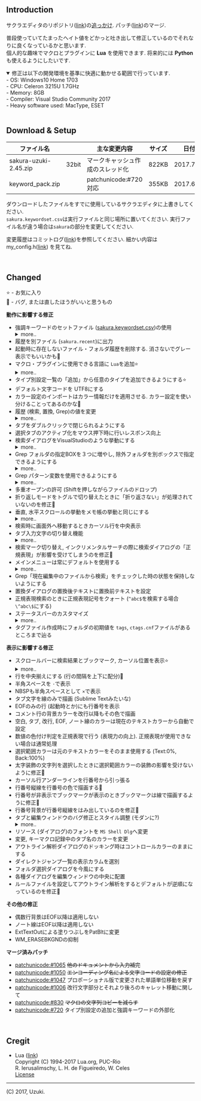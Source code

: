 Introduction  
------------

サクラエディタのリポジトリ([link](http://svn.code.sf.net/p/sakura-editor/code/sakura/trunk2))の[追っかけ](Publish/changes_from_r4011.txt). パッチ([link](#patchunicode))のマージ.  

普段使っていてたまったヘイト値をどかっと吐き出して修正しているのでそれなりに良くなっているかと思います.  
個人的な趣味でマクロとプラグインに **Lua** を使用できます. 将来的には **Python** も使えるようにしたいです.  

<details open><summary>修正は以下の開発環境を基準に快適に動かせる範囲で行っています.</summary>
- OS: Windows10 Home 1703<br>
- CPU: Celeron 3215U 1.7GHz<br>
- Memory: 8GB<br>
- Compiler: Visual Studio Community 2017<br>
- Heavy software used: MacType, ESET<br>
</details>


<br>

Download & Setup  
----------------

|ファイル名||主な変更内容|サイズ|日付||
|-|-|-|-|-|-|
|sakura-uzuki-2.45.zip|32bit|マークキャッシュ作成のスレッド化|822KB|2017.7.9|[download](http://mimix.sakura.ne.jp/release/sakura-uzuki-2.45.zip)|
|keyword_pack.zip||patchunicode:#720対応|355KB|2017.6.16|[download](Publish/keyword_pack.zip)|

ダウンロードしたファイルをすでに使用しているサクラエディタに上書きしてください.  
`sakura.keywordset.csv`は実行ファイルと同じ場所に置いてください. 実行ファイル名が違う場合は`sakura`の部分を変更してください.  

変更履歴はコミットログ([link](https://github.com/uzuki3/sakura/commits/master))を参照してください. 細かい内容はmy_config.h([link](sakura_core/my_config.h)) を見てね.  


<br>

Changed  
-------
:star: - お気に入り<br>
:bug: - バグ, または直したほうがいいと思うもの  

**動作に影響する修正**

- 強調キーワードのセットファイル ([sakura.keywordset.csv](Publish/sakura.keywordset.csv))の使用
  <details><summary>more..</summary>
  <pre>
  起動時に列挙したキーワードファイルをインポートします.
  共通設定からの強調キーワード設定は可能ですが保存はされなくなりますので注意.
  また, `sakura.ini`には出力されなくなりますのでダイエットにもなります.
  ファイルがない場合は今まで通りの動作です.
  </pre>
  </details>
- 履歴を別ファイル (`sakura.recent`)に出力
- 起動時に存在しないファイル・フォルダ履歴を削除する. 消さないでグレー表示でもいいかも:memo:
- マクロ・プラグインに使用できる言語に `Lua`を追加:star:
  <details><summary>more..</summary>
  <pre>
  文字列をLuaコードとして評価する `eval`関数があります.
    e.g. `local n = eval("(1 + 2 + 3 + 4) * 3.14")`
  </pre>
  <img src="https://raw.github.com/wiki/uzuki3/sakura/images/sakura_201706041845.png" width="50%">
  </details>
- タイプ別設定一覧の「追加」から任意のタイプを追加できるようにする:star:
- デフォルト文字コードを UTF8にする
- カラー設定のインポートはカラー情報だけを適用させる. カラー設定を使い分けることってあるのかな:memo:
- 履歴 (検索, 置換, Grep)の値を変更
  <details><summary>more..</summary>
  <pre>
  検索キー: `20`
  置換キー: `20`
  Grepファイル: `10`
  Grepフォルダ: `20`
  </pre>
  </details>
- タブをダブルクリックで閉じられるようにする
- 選択タブのアクティブ化をマウス押下時に行いレスポンス向上
- 検索ダイアログをVisualStudioのような挙動にする
  <details><summary>more..</summary>
  <pre>
  入力中にもインクリメンタルに検索されます.
  ダイアログを開いたまま「次を検索」「前を検索」のショートカットが有効です.
  </pre>
  </details>
- Grep フォルダの指定BOXを３つに増やし, 除外フォルダを別ボックスで指定できるようにする
  <details><summary>more..</summary>
  <img src="https://raw.github.com/wiki/uzuki3/sakura/images/sakura_201706041815.png" width="50%">
  </details>
- Grep パターン変数を使用できるようにする
  <details><summary>more..</summary>
  <pre>
  レジストリ `HKEY_CURRENT_USER\Software\sakura-uzuki`への追加が必要です.
    `"$cpp"="*.c *.cpp *.cc *.cxx *.c++ *.h *.hpp"`
    `"$make"="makefile *.mak *.om OMakefile OMakeRoot"`
  上記のようにレジストリエントリを追加し、Grepのファイルに `$cpp`を指定すると `*.c *.cpp *.cc *.cxx *.c++ *.h *.hpp`で置き換えます.
  </pre>
  </details>
- 多重オープンの許可 (Shiftを押しながらファイルのドロップ)
- 折り返しモードをトグルで切り替えたときに「折り返さない」が処理されていないのを修正:bug:
- 垂直, 水平スクロールの挙動をメモ帳の挙動と同じにする
  <details><summary>more..</summary>
  <pre>
  垂直スクロールマージン１行
  水平スクロールマージン１, １６文字移動
  </pre>
  </details>
- 検索時に画面外へ移動するときカーソル行を中央表示
- タブ入力文字の切り替え機能
  <details><summary>more..</summary>
  <pre>
  (`S_ChangeTabWidth`マクロを修正, 負の値を設定するとタブと空白を相互に切り替えます)
  </pre>
  </details>
- 検索マーク切り替え, インクリメンタルサーチの際に検索ダイアログの「正規表現」が影響を受けてしまうのを修正:bug:
- メインメニューは常にデフォルトを使用する
  <details><summary>more..</summary>
  <pre>
  カスタマイズの効果が感じられなかったのと機能が追加されたときに増えるメニューが対応されず, 
  機能に気づかないことが多いのでいっそのこと固定にしちゃったほうがわかりやすいので.
  副作用でiniファイルに出力しないのでサイズが軽減されます.
  </pre>
  </details>
- Grep「現在編集中のファイルから検索」をチェックした時の状態を保持しないようにする
- 置換ダイアログの置換後テキストに置換前テキストを設定
- 正規表現検索のときに正規表現記号をクォート (`^abc$`を検索する場合 `\^abc\$`にする)
- ステータスバーのカスタマイズ
  <details><summary>more..</summary>
  <pre>
  カーソル移動時のちらつき抑制
  カラムの並べ替え
  左クリックでメニューを表示
  「? 行 ? 桁」→「Ln ? Col ?」に変更
  タイプ名を表示
  タブサイズを表示
  入力改行コードを主に使われているシステム名で表記
  </pre>
  </details>
- タグファイル作成時にフォルダの初期値を `tags`, `ctags.cnf`ファイルがあるところまで辿る


**表示に影響する修正**

- スクロールバーに検索結果とブックマーク, カーソル位置を表示:star:
  <details><summary>more..</summary>
  <img src="https://raw.github.com/wiki/uzuki3/sakura/images/sakura_201706092354.png" width="50%">
  </details>
- 行を中央揃えにする (行の間隔を上下に配分):bug:
- 半角スペースを `･`で表示
- NBSPも半角スペースとして `×`で表示
- タブ文字を線のみで描画 (Sublime Textみたいな)
- EOFのみの行 (起動時とか)にも行番号を表示
- コメント行の背景カラーを改行以降もその色で描画
- 空白, タブ, 改行, EOF, ノート線のカラーは現在のテキストカラーから自動で設定
- 数値の色付け判定を正規表現で行う (表現力の向上). 正規表現が使用できない場合は通常処理
- 選択範囲カラーは元のテキストカラーをそのまま使用する (Text:0%, Back:100%)
- 太字装飾の文字列を選択したときに選択範囲カラーの装飾の影響を受けないように修正:bug:
- カーソル行アンダーラインを行番号から引っ張る
- 行番号縦線を行番号の色で描画する:bug:
- 行番号が非表示でブックマークが表示のときブックマークは線で描画するように修正:bug:
- 行番号背景が行番号縦線をはみ出しているのを修正:bug:
- タブと編集ウィンドウのバグ修正とスタイル調整 (モダンに?)
  <details><summary>more..</summary>
  <pre>
  境界線を描画しない, タブを詰める
  タブを閉じるボタンをグラフィカルにする
  間に選択タブがあると右側のエッヂがないバグを修正
  エディット画面のスタイルから WS_EX_STATICEDGE を外し境界線を描かないようにする
  </pre>
  </details>
- リソース (ダイアログ)のフォントを `MS Shell Dlg`へ変更
- 変更, キーマクロ記録中のタブ名のカラーを変更
- アウトライン解析ダイアログのドッキング時はコントロールカラーのままにする
- ダイレクトジャンプ一覧の表示カラムを選別
- フォルダ選択ダイアログを今風にする
- 各種ダイアログを編集ウィンドウの中央に配置
- ルールファイルを設定してアウトライン解析をするとデフォルトが逆順になっているのを修正:bug:


**その他の修正**

- 偶数行背景はEOF以降は適用しない
- ノート線はEOF以降は適用しない
- ExtTextOutによる塗りつぶしをPatBltに変更
- WM_ERASEBKGNDの抑制


**<a name="patchunicode">マージ済みパッチ**  

- [patchunicode:#1065](https://sourceforge.net/p/sakura-editor/patchunicode/1065/) ~~他のドキュメントから入力補完~~
- [patchunicode:#1050](https://sourceforge.net/p/sakura-editor/patchunicode/1050/) ~~エンコーディング名による文字コードの設定の修正~~
- [patchunicode:#1047](https://sourceforge.net/p/sakura-editor/patchunicode/1047/) プロポーショナル版で変更された単語単位移動を戻す
- [patchunicode:#1006](https://sourceforge.net/p/sakura-editor/patchunicode/1006/) 改行文字部分とそれより後ろのキャレット移動に関して
- [patchunicode:#830](https://sourceforge.net/p/sakura-editor/patchunicode/830/) ~~マクロの文字列コピーを減らす~~
- [patchunicode:#720](https://sourceforge.net/p/sakura-editor/patchunicode/720/) タイプ別設定の追加と強調キーワードの外部化


<br>

Cregit  
------
+ Lua ([link](http://www.lua.org/))  
  Copyright (C) 1994-2017 Lua.org, PUC-Rio  
  R. Ierusalimschy, L. H. de Figueiredo, W. Celes  
  [License](http://www.lua.org/license.html)  

---
(C) 2017, Uzuki.
